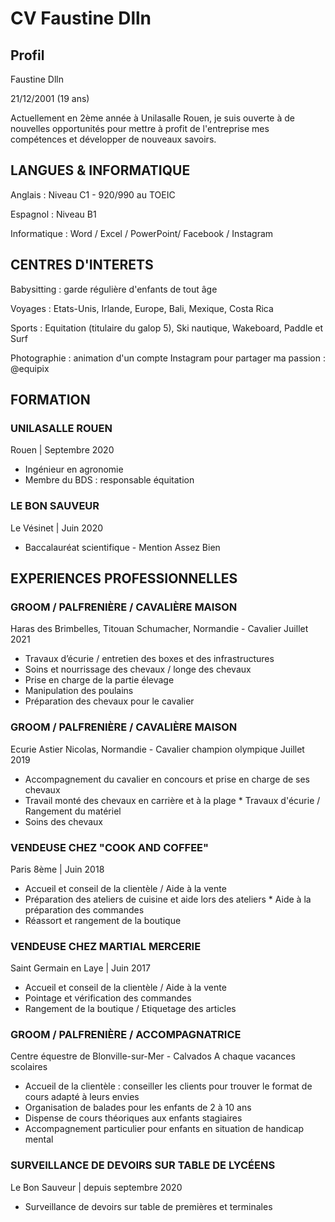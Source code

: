 # CV Faustine Dlln 

## Profil 
Faustine Dlln 

21/12/2001 (19 ans) 

Actuellement en 2ème année à Unilasalle Rouen, je suis ouverte à de nouvelles opportunités pour mettre à profit de l'entreprise mes compétences et développer de nouveaux savoirs.

## LANGUES & INFORMATIQUE
Anglais : Niveau C1 - 920/990 au TOEIC

Espagnol : Niveau B1

Informatique :
Word / Excel / PowerPoint/ Facebook / Instagram

## CENTRES D'INTERETS
Babysitting : garde régulière d'enfants de tout âge

Voyages : Etats-Unis, Irlande, Europe, Bali, Mexique, Costa Rica

Sports : Equitation (titulaire du galop 5), Ski nautique, Wakeboard, Paddle et Surf

Photographie : animation d'un compte Instagram pour partager ma passion : @equipix

## FORMATION
### UNILASALLE ROUEN

Rouen | Septembre 2020
* Ingénieur en agronomie
* Membre du BDS : responsable équitation

### LE BON SAUVEUR

Le Vésinet | Juin 2020
* Baccalauréat scientifique - Mention Assez Bien

## EXPERIENCES PROFESSIONNELLES

### GROOM / PALFRENIÈRE / CAVALIÈRE MAISON

Haras des Brimbelles, Titouan Schumacher, Normandie - Cavalier Juillet 2021
* Travaux d’écurie / entretien des boxes et des infrastructures
* Soins et nourrissage des chevaux / longe des chevaux
* Prise en charge de la partie élevage
* Manipulation des poulains
* Préparation des chevaux pour le cavalier

### GROOM / PALFRENIÈRE / CAVALIÈRE MAISON

Ecurie Astier Nicolas, Normandie - Cavalier champion olympique Juillet 2019
* Accompagnement du cavalier en concours et prise en charge de ses chevaux
* Travail monté des chevaux en carrière et à la plage * Travaux d'écurie / Rangement du matériel
* Soins des chevaux

### VENDEUSE CHEZ "COOK AND COFFEE"
Paris 8ème | Juin 2018
* Accueil et conseil de la clientèle / Aide à la vente
* Préparation des ateliers de cuisine et aide lors des ateliers * Aide à la préparation des commandes
* Réassort et rangement de la boutique

### VENDEUSE CHEZ MARTIAL MERCERIE
Saint Germain en Laye | Juin 2017
* Accueil et conseil de la clientèle / Aide à la vente
* Pointage et vérification des commandes
* Rangement de la boutique / Etiquetage des articles

### GROOM / PALFRENIÈRE / ACCOMPAGNATRICE
Centre équestre de Blonville-sur-Mer - Calvados
A chaque vacances scolaires
* Accueil de la clientèle : conseiller les clients pour trouver le format de cours adapté à leurs envies
* Organisation de balades pour les enfants de 2 à 10 ans
* Dispense de cours théoriques aux enfants stagiaires
* Accompagnement particulier pour enfants en situation de handicap mental

### SURVEILLANCE DE DEVOIRS SUR TABLE DE LYCÉENS 
Le Bon Sauveur | depuis septembre 2020
* Surveillance de devoirs sur table de premières et terminales
